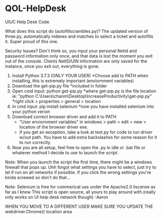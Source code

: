 # QOL-HelpDesk
UIUC Help Desk Code

What does this script do (autofillscrambles.py)?
The updated version of three.py, automatically indexes and matches to select a ticket and autofills it. Super proud of this one. 

Security Issues?
Don't think so, you input your personal Netid and password information only once, and that data is lost the moment
you exit out of the console. Clients NetID/UIN information are only saved for the instance, once you exit out, everything 
is gone.

1. Install Python 3.7.3 (ONLY YOUR USER)
	*Choose add to PATH when installing, this is extremely important (enviornment variables)
2. Download the get-pip.py file
	*included in folder 
4. Open cmd input: python get-pip.py 
	*where get-pip.py is the file location ie: "python C:\Users\chanm\Desktop\IncreaseProductivity\get-pip.py"
	*right click > properties > general > location 
5. In cmd input: pip install selenium
	*now you have installed selenium into your python verion
6. Download correct browser driver and add it to PATH
	* "User enviornment variables" in windows > path > edit > new > location of the browser driver exe.
	* if you get an exception, take a look at test.py for code to run driver w/out path. You have to add extra backslashes for some reason for it to run correctly.
7. Now you are all setup, feel free to open the .py in idle or .bat file or whatever method I decide to use
to launch the script. 

Note: When you launch the script the first time, there might be a windows firewall that pops up. Uhh forgot what settings you have to select, just try to let if run on all networks if possible. If you click the wrong settings you're kinda screwed so don't do that...
	
Note: Selenium is free for commerical use under the Apache2.0 liscense as far as I know
This script is open source, all yours to play around with.(really only works on UI help desk network though) -Aaron

WHEN YOU MOVE TO A DIFFERENT USER MAKE SURE YOU UPDATE THE webdriver.Chrome() location area

